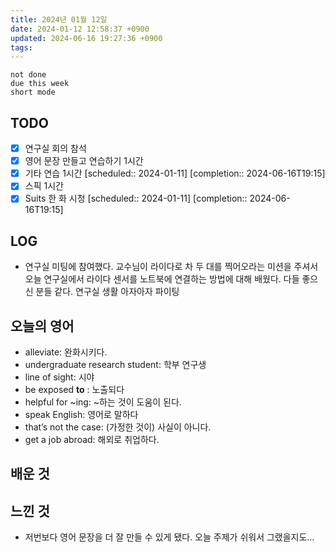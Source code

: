 ```yaml
---
title: 2024년 01월 12일
date: 2024-01-12 12:58:37 +0900
updated: 2024-06-16 19:27:36 +0900
tags: 
---
```


```tasks
not done 
due this week
short mode
```

## TODO

- [x] 연구실 회의 참석
- [x] 영어 문장 만들고 연습하기 1시간
- [x] 기타 연습 1시간   [scheduled:: 2024-01-11]  [completion:: 2024-06-16T19:15]
- [x] 스픽 1시간
- [x] Suits 한 화 시청   [scheduled:: 2024-01-11]  [completion:: 2024-06-16T19:15]

## LOG

- 연구실 미팅에 참여했다. 교수님이 라이다로 차 두 대를 찍어오라는 미션을 주셔서 오늘 연구실에서 라이다 센서를 노트북에 연결하는 방법에 대해 배웠다. 다들 좋으신 분들 같다. 연구실 생활 아자아자 파이팅

## 오늘의 영어

- alleviate: 완화시키다.
- undergraduate research student: 학부 연구생
- line of sight: 시야
- be exposed **to** : 노출되다
- helpful for ~ing: ~하는 것이 도움이 된다.
- speak English: 영어로 말하다
- that’s not the case: (가정한 것이) 사실이 아니다.
- get a job abroad: 해외로 취업하다. 

## 배운 것

## 느낀 것

- 저번보다 영어 문장을 더 잘 만들 수 있게 됐다. 오늘 주제가 쉬워서 그랬을지도…